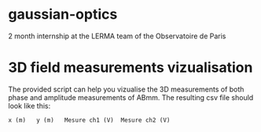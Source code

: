 # gaussian-optics
2 month internship at the LERMA team of the Observatoire de Paris



# 3D field measurements vizualisation

The provided script can help you vizualise the 3D measurements of both phase and amplitude measurements of ABmm. The resulting csv file should look like this:
```csv
x (m)	y (m)	Mesure ch1 (V)	Mesure ch2 (V)
```